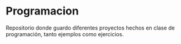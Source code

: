# Programacion
Repositorio donde guardo diferentes proyectos hechos en clase de programación, tanto ejemplos como ejercicios.
